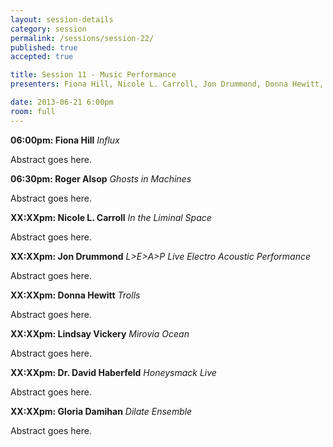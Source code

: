 ```yaml
---
layout: session-details
category: session
permalink: /sessions/session-22/
published: true
accepted: true

title: Session 11 - Music Performance
presenters: Fiona Hill, Nicole L. Carroll, Jon Drummond, Donna Hewitt, LINDSAY VICKERY, Dr. David Haberfeld, Gloria Damihan, Mark Oliveiro, Michael Lukaszuk, Arham Aryadi

date: 2013-06-21 6:00pm
room: full
---
```


**06:00pm: Fiona Hill**
_Influx_

Abstract goes here.

**06:30pm: Roger Alsop**
_Ghosts in Machines_

Abstract goes here.

**XX:XXpm: Nicole L. Carroll**
_In the Liminal Space_

Abstract goes here.

**XX:XXpm: Jon Drummond**
_L>E>A>P Live Electro Acoustic Performance_

Abstract goes here.

**XX:XXpm: Donna Hewitt**
_Trolls_

Abstract goes here.

**XX:XXpm: Lindsay Vickery**
_Mirovia Ocean_

Abstract goes here.

**XX:XXpm: Dr. David Haberfeld**
_Honeysmack Live_

Abstract goes here.

**XX:XXpm: Gloria Damihan**
_Dilate Ensemble_

Abstract goes here.

